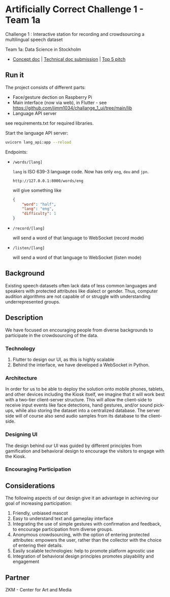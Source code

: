 # Artificially Correct Challenge 1 - Team 1a

Challenge 1 : Interactive station for recording and crowdsourcing a multilingual speech dataset

Team 1a: Data Science in Stockholm
-  [Concept doc](https://docs.google.com/document/d/1Jz-y8O6klXgqN_5tMxI8Ths5nY8XCw33q4dvrSSQfnQ/edit) | [Technical doc submission](https://docs.google.com/document/d/1QPxCbAu8YQ_8IrJqLWqkBUgI8C8m270VsehPtDh6MdY/edit) | [Top 5 pitch](https://www.canva.com/design/DAErwj0iZPg/VRoPFC9EaXIdMWS8SoqyPQ/view)


## Run it

The project consists of different parts:
- Face/gesture dection on Raspberry Pi
- Main interface (now via web), in Flutter - see https://github.com/jimm1034/challange_1_ui/tree/main/lib 
- Language API server

see requirements.txt for required libraries.

Start the language API server:
```sh
uvicorn lang_api:app --reload
```

Endpoints:

- `/words/[lang]`
    
    `lang` is ISO 639-3 language code. Now has only `eng`, `deu` and `jpn`.

    ```
    http://127.0.0.1:8000/words/eng
    ```
    will give something like
    ```json
    {
        "word": "half",
        "lang": "eng",
        "difficulty": 1
    }
    ```

- `/record/[lang]`

  will send a word of that language to WebSocket (record mode)

- `/listen/[lang]`

  will send a word of that language to WebSocket (listen mode)


## Background

Existing speech datasets often lack data of less common languages and speakers with protected attributes like dialect or gender. Thus, computer audition algorithms are not capable of or struggle with understanding underrepresented groups.    

## Description

We have focused on encouraging people from diverse backgrounds to participate in the crowdsourcing of the data.

### Technology

1. Flutter to design our UI, as this is highly scalable 
2. Behind the interface, we have developed a WebSocket in Python.

### Architecture

In order for us to be able to deploy the solution onto mobile phones, tablets, and other devices including the Kiosk itself, we imagine that it will work best with a two-tier client-server structure. 
This will allow the client-side to receive input events like face detections, hand gestures, and/or sound pick-ups, while also storing the dataset into a centralized database. The server side will of course also send audio samples from its database to the client-side. 

### Designing UI

The design behind our UI was guided by different principles from gamification and behavioral design to encourage the visitors to engage with the Kiosk. 

### Encouraging Participation


## Considerations

The following aspects of our design give it an advantage in achieving our goal of increasing participation:

1. Friendly, unbiased mascot
2. Easy to understand text and gameplay interface
3. Integrating the use of simple gestures with confirmation and feedback, to encourage participation from diverse groups.
4. Anonymous crowdsourcing, with the option of entering protected attributes: empowers the user, rather than the collector with the choice of entering their details.
5. Easily scalable technologies: help to promote platform agnostic use
6. Integration of behavioral design principles promotes playability and engagement

## Partner

ZKM - Center for Art and Media
